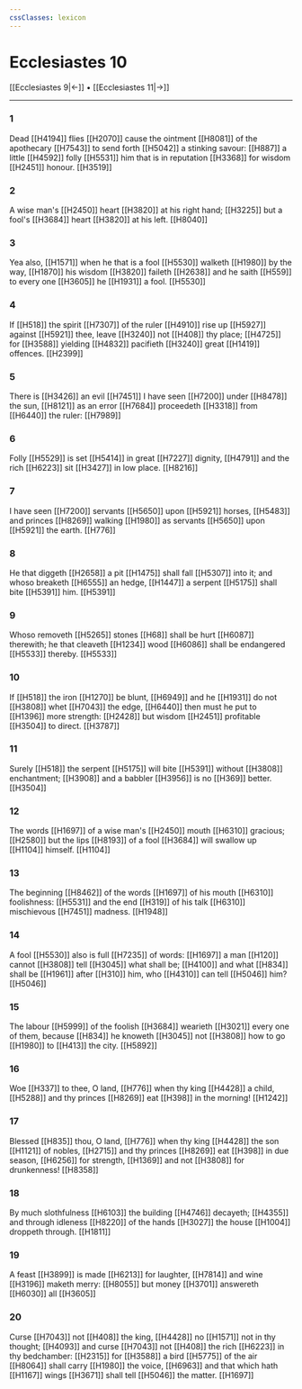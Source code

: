 ```yaml
---
cssClasses: lexicon
---
```

# Ecclesiastes 10

[[Ecclesiastes 9|←]] • [[Ecclesiastes 11|→]]

---

### 1
Dead [[H4194]] flies [[H2070]] cause the ointment [[H8081]] of the apothecary [[H7543]] to send forth [[H5042]] a stinking savour: [[H887]] a little [[H4592]] folly [[H5531]] him that is in reputation [[H3368]] for wisdom [[H2451]] honour. [[H3519]]

### 2
A wise man's [[H2450]] heart [[H3820]] at his right hand; [[H3225]] but a fool's [[H3684]] heart [[H3820]] at his left. [[H8040]]

### 3
Yea also, [[H1571]] when he that is a fool [[H5530]] walketh [[H1980]] by the way, [[H1870]] his wisdom [[H3820]] faileth [[H2638]] and he saith [[H559]] to every one [[H3605]] he [[H1931]] a fool. [[H5530]]

### 4
If [[H518]] the spirit [[H7307]] of the ruler [[H4910]] rise up [[H5927]] against [[H5921]] thee, leave [[H3240]] not [[H408]] thy place; [[H4725]] for [[H3588]] yielding [[H4832]] pacifieth [[H3240]] great [[H1419]] offences. [[H2399]]

### 5
There is [[H3426]] an evil [[H7451]] I have seen [[H7200]] under [[H8478]] the sun, [[H8121]] as an error [[H7684]] proceedeth [[H3318]] from [[H6440]] the ruler: [[H7989]]

### 6
Folly [[H5529]] is set [[H5414]] in great [[H7227]] dignity, [[H4791]] and the rich [[H6223]] sit [[H3427]] in low place. [[H8216]]

### 7
I have seen [[H7200]] servants [[H5650]] upon [[H5921]] horses, [[H5483]] and princes [[H8269]] walking [[H1980]] as servants [[H5650]] upon [[H5921]] the earth. [[H776]]

### 8
He that diggeth [[H2658]] a pit [[H1475]] shall fall [[H5307]] into it; and whoso breaketh [[H6555]] an hedge, [[H1447]] a serpent [[H5175]] shall bite [[H5391]] him. [[H5391]]

### 9
Whoso removeth [[H5265]] stones [[H68]] shall be hurt [[H6087]] therewith; he that cleaveth [[H1234]] wood [[H6086]] shall be endangered [[H5533]] thereby. [[H5533]]

### 10
If [[H518]] the iron [[H1270]] be blunt, [[H6949]] and he [[H1931]] do not [[H3808]] whet [[H7043]] the edge, [[H6440]] then must he put to [[H1396]] more strength: [[H2428]] but wisdom [[H2451]] profitable [[H3504]] to direct. [[H3787]]

### 11
Surely [[H518]] the serpent [[H5175]] will bite [[H5391]] without [[H3808]] enchantment; [[H3908]] and a babbler [[H3956]] is no [[H369]] better. [[H3504]]

### 12
The words [[H1697]] of a wise man's [[H2450]] mouth [[H6310]] gracious; [[H2580]] but the lips [[H8193]] of a fool [[H3684]] will swallow up [[H1104]] himself. [[H1104]]

### 13
The beginning [[H8462]] of the words [[H1697]] of his mouth [[H6310]] foolishness: [[H5531]] and the end [[H319]] of his talk [[H6310]] mischievous [[H7451]] madness. [[H1948]]

### 14
A fool [[H5530]] also is full [[H7235]] of words: [[H1697]] a man [[H120]] cannot [[H3808]] tell [[H3045]] what shall be; [[H4100]] and what [[H834]] shall be [[H1961]] after [[H310]] him, who [[H4310]] can tell [[H5046]] him? [[H5046]]

### 15
The labour [[H5999]] of the foolish [[H3684]] wearieth [[H3021]] every one of them, because [[H834]] he knoweth [[H3045]] not [[H3808]] how to go [[H1980]] to [[H413]] the city. [[H5892]]

### 16
Woe [[H337]] to thee, O land, [[H776]] when thy king [[H4428]] a child, [[H5288]] and thy princes [[H8269]] eat [[H398]] in the morning! [[H1242]]

### 17
Blessed [[H835]] thou, O land, [[H776]] when thy king [[H4428]] the son [[H1121]] of nobles, [[H2715]] and thy princes [[H8269]] eat [[H398]] in due season, [[H6256]] for strength, [[H1369]] and not [[H3808]] for drunkenness! [[H8358]]

### 18
By much slothfulness [[H6103]] the building [[H4746]] decayeth; [[H4355]] and through idleness [[H8220]] of the hands [[H3027]] the house [[H1004]] droppeth through. [[H1811]]

### 19
A feast [[H3899]] is made [[H6213]] for laughter, [[H7814]] and wine [[H3196]] maketh merry: [[H8055]] but money [[H3701]] answereth [[H6030]] all [[H3605]]

### 20
Curse [[H7043]] not [[H408]] the king, [[H4428]] no [[H1571]] not in thy thought; [[H4093]] and curse [[H7043]] not [[H408]] the rich [[H6223]] in thy bedchamber: [[H2315]] for [[H3588]] a bird [[H5775]] of the air [[H8064]] shall carry [[H1980]] the voice, [[H6963]] and that which hath [[H1167]] wings [[H3671]] shall tell [[H5046]] the matter. [[H1697]]